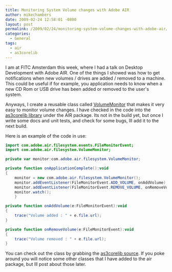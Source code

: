 ```yaml
---
title: Monitoring System Volume changes with Adobe AIR
author: mikechambers
date: 2009-02-24 12:58:01 -0800
layout: post
permalink: /2009/02/24/monitoring-system-volume-changes-with-adobe-air/
categories:
  - General
tags:
  - air
  - as3corelib
---
```



I am at FITC Amsterdam this week, where I had a talk on Desktop Development with Adobe AIR. One of the things I showed was how to get notifications when new volumes / drives are added / removed to a machine. This could be useful if for example, you application needs to know when a new CD Rom or USB drive has been added or removed to the user's system.  
<!--more-->

  
Anyways, I create a reusable class called [VolumeMonitor][1] that makes it very easy to monitor volume changes. I have checked in the code into the [as3corelib library][2] under the AIR package. Its not in the build yet, but once I write some docs and unit tests, and check for some bugs, Ill add it to the next build.

Here is an example of the code in use:

``` actionscript
import com.adobe.air.filesystem.events.FileMonitorEvent;
import com.adobe.air.filesystem.VolumeMonitor;

private var monitor:com.adobe.air.filesystem.VolumeMonitor;

private function onApplicationComplete():void
{
	monitor = new com.adobe.air.filesystem.VolumeMonitor();
	monitor.addEventListener(FileMonitorEvent.ADD_VOLUME, onAddVolume);
	monitor.addEventListener(FileMonitorEvent.REMOVE_VOLUME, onRemoveVolume);
	monitor.watch();
	}

private function onAddVolume(e:FileMonitorEvent):void
{
	trace("Volume added : " + e.file.url);
}

private function onRemoveVolume(e:FileMonitorEvent):void
{
	trace("Volume removed : " + e.file.url);
}
```

You can check out the class by grabbing the [as3corelib source][3]. If you poke around you will notice some other classes that I have added to the air package, but Ill post about those later.

 [1]: http://code.google.com/p/as3corelib/source/browse/trunk/src/com/adobe/air/filesystem/VolumeMonitor.as
 [2]: http://code.google.com/p/as3corelib/
 [3]: http://code.google.com/p/as3corelib/source/checkout